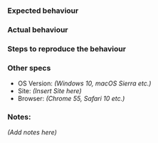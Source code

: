 ### Expected behaviour

### Actual behaviour

### Steps to reproduce the behaviour

### Other specs
- OS Version: _(Windows 10, macOS Sierra etc.)_
- Site: _(Insert Site here)_
- Browser: _(Chrome 55, Safari 10 etc.)_

### Notes:
_(Add notes here)_
